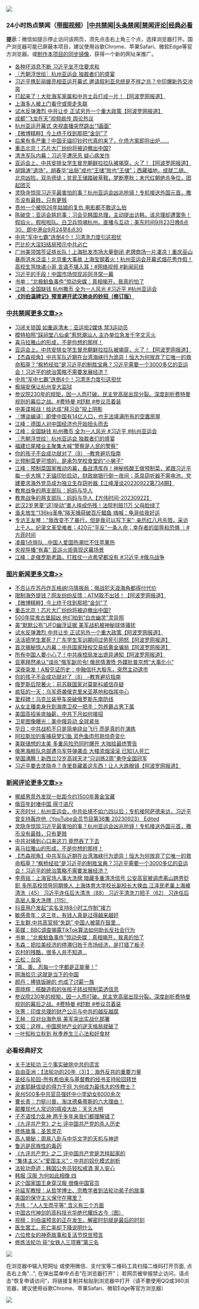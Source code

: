 ![](https://raw.githubusercontent.com/jsvpn/jsproxy/dev/64photo/fqnews-qr.jpg)

<div id="tt">
<h3>24小时热点禁闻（<a href="https://391091.xyz" target="_blank">带图视频</a>）|<a href="#%E4%B8%AD%E5%85%B1%E7%A6%81%E9%97%BB%E6%9B%B4%E5%A4%9A%E6%96%87%E7%AB%A0">中共禁闻</a>|<a href="#%E5%9B%BE%E7%89%87%E6%96%B0%E9%97%BB%E6%9B%B4%E5%A4%9A%E6%96%87%E7%AB%A0">头条禁闻</a>|<a href="#%E6%96%B0%E9%97%BB%E8%AF%84%E8%AE%BA%E6%9B%B4%E5%A4%9A%E6%96%87%E7%AB%A0">禁闻评论|<a href="#%E5%BF%85%E7%9C%8B%E7%BB%8F%E5%85%B8%E5%A5%BD%E6%96%87">经典必看</a></h3>
<div><b>提示：</b>微信如提示停止访问该网页，须先点击右上角三个点，选择浏览器打开。国产浏览器可能已屏蔽本项目，建议使用谷歌Chrome、苹果Safari、微软Edge等官方浏览器。或<a href="%E5%88%B6%E4%BD%9Cgit%E7%A6%81%E9%97%BB%E9%95%9C%E5%83%8F.md">制作本项目的同步镜像</a>，获得一个新的网址来推广。</div>
<ul>

<li><a href="/baitai/20230923/1937779.md">各种坏消息不断 习近平坐不住要求和</a></li>
<li><a href="/cbnews/20230923/1937803.md">〖兲朝浮世绘〗杭州亚运会 独裁者们的盛宴</a></li>
<li><a href="/baitai/20230924/1937830.md">习近平携彭丽媛亮相亚运开幕式 邀请叙利亚总统是不祥之兆？中印爆新外交冲突</a></li>
<li><a href="/cnnews/20230924/1937921.md">打起来了！大批海军家属和中共士兵打成一片！【阿波罗网报道】</a></li>
<li><a href="/renquan/20230923/1937813.md">上海多人被上门看守或带走失联</a></li>
<li><a href="/topimagenews/20230924/1937872.md">试水反弹激烈 中共让步 正试另外一个重大政策【阿波罗网报道】</a></li>
<li><a href="/comments/20230924/1937862.md">成都“飞龙在天”视频疯传 舆论热议</a></li>
<li><a href="/sports/20230924/1937943.md">杭州亚运开幕式 央视直播突然跳出“1画面”</a></li>
<li><a href="/topimagenews/20230924/1937972.md">【微博精粹】今上终于找到那把“金剑”了</a></li>
<li><a href="/sohnews/20230923/1937786.md">后果有多严重？中国无锚印钞时代真的来了，化债方案即将出炉……</a></li>
<li><a href="/topimagenews/20230924/1937881.md">重击北京！芯片大厂纷纷将被迫撤出中国?</a></li>
<li><a href="/ccpdope/20230924/1937828.md">清洗军队内幕：习近平遭厌恶 疑心病发作</a></li>
<li><a href="/cbnews/20230924/1937978.md">亚运会上，中共安排女学生冒充朝鲜拉拉队被揭穿，火了！【阿波罗网报道】</a></li>
<li><a href="/sohnews/20230924/1937993.md">胡锦涛“退场”，胡春华“出局”成也“王储”败也“王储”；西藏福地，成就二胡，北京凶险，双杀师徒；贫民王储踏破草鞋，梦断寒秋；末代红朝绝杀争位，团起团灭</a></li>
<li><a href="/comments/20230924/1937995.md">灵隐寺惊现习近平最害怕的事？杭州亚运会凶兆抢镜！专机接送外国元首，撒币没有最贱，只有更贱</a></li>
<li><a href="/cnnews/20230924/1937944.md">贵州一个被拐26年姑娘的复仇 电影都不敢这么拍</a></li>
<li><a href="/sohnews/20230924/1937885.md">陈破空：亚运会尴尬事：习会见韩国总理，主动提出访韩，该总理却遭罢免！假焰火，假啦啦队。白卫兵惊魂杭州。直播与互动：美东时间9月23日晚8点30、即中港台9月24早8点30</a></li>
<li><a href="/cbnews/20230924/1937933.md">中共“军中七霸”连倒4个！习清洗力度引这担忧</a></li>
<li><a href="/sohnews/20230924/1937950.md">巴比伦大淫妇结局预示中共必亡</a></li>
<li><a href="/sohnews/20230924/1938004.md">广州美领馆签证排长队！上海批发市场大量倒闭 老牌商场一片凄凉！重庆巫山暴雨洪水泛滥！北京重大事故 上海宝钢着火！杭州亚运会开幕式烟花秀作假！高校生骂快递小哥 言语不堪入耳！#网络视频 #新闻前线</a></li>
<li><a href="/cnnews/20230924/1937945.md">习近平的手段！中国市场惊现非同寻常一幕</a></li>
<li><a href="/comments/20230924/1937915.md">书单：“北极鲶鱼事件”惊动央媒：真相揭开，我真的怕了</a></li>
<li><a href="/cbnews/20230924/1937837.md">江峰：全国缺钱 杭州撒币 全为一人风光 #习近平 #杭州亚运会</a></li>
<li><b><a href="/comments/20200207/1272816.md" target="_blank">《刘伯温碑记》预言避开武汉肺炎的妙招（修订版）</a></b></li>
</ul>
</div>

<div class="catlist">
<h3><a href="/cbnews/" target="_blank">中共禁闻</a><span><a href="/cbnews/" target="_blank" rel="nofollow">更多文章>></a></span></h3>
<ul>
<li><a href="/cbnews/20230924/1938038.md" target="_blank">习闭关锁国 如重返清末：亚运拒2媒体 禁3运动员</a></li>
<li><a href="/cbnews/20230924/1938035.md" target="_blank">模特拍照“踩祠堂八仙桌”惹怒潮汕人 主办单位急发千字文灭火</a></li>
<li><a href="/comments/20230924/1937991.md" target="_blank">喜马拉雅山的形成，不是你想的那样！</a></li>
<li><a href="/cbnews/20230924/1937978.md" target="_blank">亚运会上，中共安排女学生冒充朝鲜拉拉队被揭穿，火了！【阿波罗网报道】</a></li>
<li><a href="/comments/20230924/1937971.md" target="_blank">【杰森视角】中共军队近期在台湾海峡行为诡异！恒大为何放弃了它唯一的救命稻草？“枫桥经验”是习近平的制胜宝典？习近平需要一个3000多亿的亚运会！习近平的统治策略不需要发展经济？</a></li>
<li><a href="/cbnews/20230924/1937933.md" target="_blank">中共“军中七霸”连倒4个！习清洗力度引这担忧</a></li>
<li><a href="/cbnews/20230924/1937932.md" target="_blank">极端安保让杭州变大监狱</a></li>
<li><a href="/comments/20230924/1937904.md" target="_blank">参议院230年的规矩，因一人而打破。民主党高层出现分裂。深度剖析费特曼规则的幕后之战。#费特曼 #舒默 #参议员着装</a></li>
<li><a href="/cbnews/20230924/1937873.md" target="_blank">中美谍报战！给达成“拜习会”投上阴影</a></li>
<li><a href="/cbnews/20230924/1937870.md" target="_blank">〖博谈编译〗即使中国有14亿人口，也无法填满所有的空置房屋</a></li>
<li><a href="/cbnews/20230924/1937838.md" target="_blank">江峰：德国人对中国经济也开始扭头而去</a></li>
<li><a href="/cbnews/20230924/1937837.md" target="_blank">江峰：全国缺钱 杭州撒币 全为一人风光 #习近平 #杭州亚运会</a></li>
<li><a href="/cbnews/20230923/1937803.md" target="_blank">〖兲朝浮世绘〗杭州亚运会 独裁者们的盛宴</a></li>
<li><a href="/cbnews/20230923/1937675.md" target="_blank">福建烂尾楼业主聚集大喊“警察是人民的警察”</a></li>
<li><a href="/comments/20230923/1937654.md" target="_blank">你的孩子不会成功就对了（8） &#8211;教育避坑指南</a></li>
<li><a href="/cbnews/20230923/1937650.md" target="_blank">比预制菜更可恨的，是承包学校食堂的“小舅子”</a></li>
<li><a href="/cbnews/20230923/1937649.md" target="_blank">江峰：预制菜国家推动内幕，备战清库存！神秘核酸王做预制菜，紧跟习近平每一步大棋？无锚印钞启动，财政崩银行倒一夜间；茶具窃听器不需电池，党建要求海外党员成为独立生存窃听器【江峰漫谈20230922第734期】</a></li>
<li><a href="/comments/20230923/1937628.md" target="_blank">教育战争的两支部队：妈妈与华人</a></li>
<li><a href="/comments/20230923/1937627.md" target="_blank">教育战争的两支部队：妈妈与华人【方伟时间-20230922】</a></li>
<li><a href="/cbnews/20230923/1937581.md" target="_blank">武汉2岁男童“这1举动”害人摔成伤残！法院判赔11万 父母脸绿了</a></li>
<li><a href="/cbnews/20230923/1937580.md" target="_blank">渔夫放生“136kg革龟”隔天捕获破百斤鲳鱼 嗨喊：龟哥给我好运</a></li>
<li><a href="/comments/20230923/1937566.md" target="_blank">专访王友琴：“我改变不了暴行，但是我可以写下来”; 亲历红八月杀戮，采访上千人，纪录文革受难者；420元“平反”一条人命；幸存者的屈辱和恐惧 ｜#方菲时间</a></li>
<li><a href="/cbnews/20230923/1937544.md" target="_blank">凌晨1点排队…中国人爱国热潮拦不住苹果热</a></li>
<li><a href="/cbnews/20230923/1937497.md" target="_blank">央视导播“有毒” 亚运火炬竟现这幕场景</a></li>
<li><a href="/cbnews/20230923/1937488.md" target="_blank">江峰：走俄罗斯老路，打胜仗一点希望都没有 #习近平 #俄乌战争</a></li>

</ul>
</div>
<div class="catlist">
<h3><a href="/topimagenews/" target="_blank">图片新闻</a><span><a href="/topimagenews/" target="_blank" rel="nofollow">更多文章>></a></span></h3>
<ul>
<li><a href="/topimagenews/20230924/1938065.md" target="_blank">不否认在苏丹炸瓦格纳!乌情报局：俄战犯天涯海角都得付代价</a></li>
<li><a href="/topimagenews/20230924/1938044.md" target="_blank">限制海外提钱？网友纷纷反馈：ATM取不出钱！【阿波罗网报道】</a></li>
<li><a href="/topimagenews/20230924/1937972.md" target="_blank">【微博精粹】今上终于找到那把“金剑”了</a></li>
<li><a href="/topimagenews/20230924/1937881.md" target="_blank">重击北京！芯片大厂纷纷将被迫撤出中国?</a></li>
<li><a href="/topimagenews/20230924/1937879.md" target="_blank">500年猛鬼古堡超凶 他们拍到“白衣幽灵”灵异照</a></li>
<li><a href="/topimagenews/20230924/1937878.md" target="_blank">美“默默公布”UFO幽浮证据 美军战机被神秘球体骚扰</a></li>
<li><a href="/topimagenews/20230924/1937872.md" target="_blank">试水反弹激烈 中共让步 正试另外一个重大政策【阿波罗网报道】</a></li>
<li><a href="/topimagenews/20230923/1937743.md" target="_blank">活活把学生累死？广东学生军训期间过劳死引网怒【阿波罗网报道】</a></li>
<li><a href="/topimagenews/20230923/1937734.md" target="_blank">首次揭秘惊人内幕：中共国家授权交易纸黄金骗局【阿波罗网报道】</a></li>
<li><a href="/topimagenews/20230923/1937719.md" target="_blank">所有中国人要小心了！中共疾控局发出诡异通知【阿波罗网报道】</a></li>
<li><a href="/topimagenews/20230923/1937674.md" target="_blank">亚塞拜然承认“误杀”俄军副司令! 俄民情激愤 外媒批普京想“大事化小”</a></li>
<li><a href="/topimagenews/20230923/1937663.md" target="_blank">深夜突发！A股见证历史：中融信托大股东，突然主动退市</a></li>
<li><a href="/comments/20230923/1937654.md" target="_blank">你的孩子不会成功就对了（8） &#8211;教育避坑指南</a></li>
<li><a href="/topimagenews/20230923/1937601.md" target="_blank">俄罗斯后院著火：前苏联国家对莫斯科威信存疑</a></li>
<li><a href="/topimagenews/20230923/1937543.md" target="_blank">疯狂的一天：乌军奇袭俄克里米亚基地和指挥中心</a></li>
<li><a href="/topimagenews/20230923/1937535.md" target="_blank">里程碑！乌克兰装甲车突破俄罗斯东南防线</a></li>
<li><a href="/topimagenews/20230923/1937534.md" target="_blank">从女主播卖身升到海南卫视一把手：包养霸占男下属</a></li>
<li><a href="/topimagenews/20230923/1937533.md" target="_blank">美国高招釜底抽薪，中共下月如何接招</a></li>
<li><a href="/topimagenews/20230923/1937519.md" target="_blank">卫星图像曝光：美中俄异动 全球紧张</a></li>
<li><a href="/topimagenews/20230922/1937375.md" target="_blank">华日：中共战机不只是简单绕台飞行 而是真的在演练</a></li>
<li><a href="/topimagenews/20230922/1937368.md" target="_blank">阿拉斯加钓客捕获梦幻鱼 蓝色鱼肉煎熟惊奇变化</a></li>
<li><a href="/topimagenews/20230922/1937340.md" target="_blank">美联储想的太美 多重风险恐同时爆开 大咖给最终警告</a></li>
<li><a href="/topimagenews/20230922/1937339.md" target="_blank">俄黑海舰队总部遭乌军导弹袭击 大楼浓烟滚滚 已知1人死亡</a></li>
<li><a href="/topimagenews/20230922/1937321.md" target="_blank">举国沸腾！新西兰12岁高球天才“只训练2周”勇夺全国冠军</a></li>
<li><a href="/topimagenews/20230922/1937212.md" target="_blank">习近平要去灵隐寺？寺里竟藏着这东西！让人大跌眼镜【阿波罗网报道】</a></li>

</ul>
</div>
<div class="catlist">
<h3><a href="/comments/" target="_blank">新闻评论</a><span><a href="/comments/" target="_blank" rel="nofollow">更多文章>></a></span></h3>
<ul>
<li><a href="/comments/20230924/1938091.md" target="_blank">挪威男意外发现一批距今约1500年黄金宝藏</a></li>
<li><a href="/comments/20230924/1938071.md" target="_blank">俄百年封堵中国 得寸进尺</a></li>
<li><a href="/comments/20230924/1938003.md" target="_blank">天亮时分：杭州亚运会，中共处境不如六四以后；专机接阿萨德来访，习近平曾支持轰炸他（YouTube会员节目第36集 20230923） Edited</a></li>
<li><a href="/comments/20230924/1937995.md" target="_blank">灵隐寺惊现习近平最害怕的事？杭州亚运会凶兆抢镜！专机接送外国元首，撒币没有最贱，只有更贱</a></li>
<li><a href="/comments/20230924/1937992.md" target="_blank">中共对捅到心口来这刀 竟然吞了下去</a></li>
<li><a href="/comments/20230924/1937991.md" target="_blank">喜马拉雅山的形成，不是你想的那样！</a></li>
<li><a href="/comments/20230924/1937971.md" target="_blank">【杰森视角】中共军队近期在台湾海峡行为诡异！恒大为何放弃了它唯一的救命稻草？“枫桥经验”是习近平的制胜宝典？习近平需要一个3000多亿的亚运会！习近平的统治策略不需要发展经济？</a></li>
<li><a href="/comments/20230924/1937968.md" target="_blank">李燕铭：上海官场人事大洗牌 暗藏多重清洗信号 公安高官被调虎离山跨界贬职 多所高校领导同期换人 上海体育大学校长副校长大换血 江泽民老巢上海被清洗（45） 习近平连任后大清洗（88） 习近平清洗刀把子（62） 习连任后高层人事大洗牌（115）</a></li>
<li><a href="/comments/20230924/1937956.md" target="_blank">抖音用户发起“实名支持8小时工作制”接力</a></li>
<li><a href="/comments/20230924/1937955.md" target="_blank">敏感青年：这三年，有钱人真是过得越来越好</a></li>
<li><a href="/comments/20230924/1937941.md" target="_blank">王友群:中共高官频“失踪” 中国人被蒙在鼓里…</a></li>
<li><a href="/comments/20230924/1937940.md" target="_blank">英媒：BBC调查揭露TikTok算法如何助长反社会行为</a></li>
<li><a href="/comments/20230924/1937915.md" target="_blank">书单：“北极鲶鱼事件”惊动央媒：真相揭开，我真的怕了</a></li>
<li><a href="/comments/20230924/1937914.md" target="_blank">韦森：把拉美经济的停滞归咎于市场经济，是打错了板子</a></li>
<li><a href="/comments/20230924/1937913.md" target="_blank">农村的残酷，很多人并不知道…</a></li>
<li><a href="/comments/20230924/1937911.md" target="_blank">云松：台风</a></li>
<li><a href="/comments/20230924/1937910.md" target="_blank">“真、善、忍每一个字都是正能量！”</a></li>
<li><a href="/comments/20230924/1937909.md" target="_blank">网海拾贝:这就是当下的中国</a></li>
<li><a href="/comments/20230924/1937908.md" target="_blank">颜丹：捧铁饭碗的 也成了讨薪一族</a></li>
<li><a href="/comments/20230924/1937907.md" target="_blank">周晓辉：核酸造假的张核子转战预制菜透信息</a></li>
<li><a href="/comments/20230924/1937904.md" target="_blank">参议院230年的规矩，因一人而打破。民主党高层出现分裂。深度剖析费特曼规则的幕后之战。#费特曼 #舒默 #参议员着装</a></li>
<li><a href="/comments/20230924/1937901.md" target="_blank">张菁：印度总理的财产公示与中共的越反越腐</a></li>
<li><a href="/comments/20230924/1937900.md" target="_blank">王赫：应对台海危局 美军突出实战化部署</a></li>
<li><a href="/comments/20230924/1937890.md" target="_blank">文昭：这样，中国房地产业的逆天格局就破了</a></li>
<li><a href="/comments/20230924/1937863.md" target="_blank">一叶知秋立秋到 秋季养生三心法和好食材</a></li>

</ul>
</div>

<div class="catlist">
<h3>必看经典好文</h3>
<ul>
<li><a href="/cbnews/20200703/1354907.md" target="_blank">关于法轮功 三个事实破除中共的谎言</a></li>
<li><a href="/comments/20190806/1168435.md" target="_blank">自由亚洲：【法轮功的20年（3）】：海外反共的重要力量</a></li>
<li><a href="/comments/20220503/1727836.md" target="_blank">圣经与轮回-所有希伯来与基督教的经书支持轮回转世</a></li>
<li><a href="/comments/20200622/1346846.md" target="_blank">迫害耶稣信徒的得力干将  为何成为最伟大的传教士？</a></li>
<li><a href="/comments/20200704/783272.md" target="_blank">泉州500多中共官员强奸中小学幼女8000余次</a></li>
<li><a href="/comments/20230601/1891432.md" target="_blank">曹长青：力挺川普、淘汰德桑蒂斯的六大理由！</a></li>
<li><a href="/comments/20200619/783185.md" target="_blank">颠覆现代人常识的瘟疫大劫：天灭大明</a></li>
<li><a href="/comments/20190427/1119935.md" target="_blank">子不语怪力乱神 两千多年来我们都理解错了</a></li>
<li><a href="/bookonline/20131116/201048.md" target="_blank">《九评共产党》之七 评中国共产党的杀人历史</a></li>
<li><a href="/comments/20220522/1736049.md" target="_blank">修炼故事：圣苦灵花</a></li>
<li><a href="/aomi/history/20170924/831575.md" target="_blank">高人揭秘：周易八卦与中华文字的天机与神迹</a></li>
<li><a href="/lishi/20130311/666695.md" target="_blank">鲁迅是民族性的毒药</a></li>
<li><a href="/bookonline/20131116/201055.md" target="_blank">《九评共产党》之二 评中国共产党是怎样起家的</a></li>
<li><a href="/comments/20201007/1409565.md" target="_blank">“集体主义”+“爱国主义”：中共的奴化模式剖析</a></li>
<li><a href="/comments/20220710/1756469.md" target="_blank">法轮功奇迹：韩国公务员轻松戒酒 家人安心</a></li>
<li><a href="/bannedvideo/20220403/1714030.md" target="_blank">韩服 汉服 为何如此相像 四</a></li>
<li><a href="/bannedvideo/20220606/1742248.md" target="_blank">这个国家国王身穿汉服 很像中国官员</a></li>
<li><a href="/comments/20210629/1576797.md" target="_blank">孙延军教授：从哲学博士、宗教学者到法轮功弟子的故事</a></li>
<li><a href="/lifebaike/20200520/1331379.md" target="_blank">美国的保守主义保守在哪里？</a></li>
<li><a href="/comments/20200720/1363377.md" target="_blank">方伟：“人人生而平等” 含义有三个方面</a></li>
<li><a href="/comments/20220403/1714124.md" target="_blank">中国古代神剑的高科技光华绝代耀烁古今（图）</a></li>
<li><a href="/comments/20200628/1351782.md" target="_blank">视频：刘伯温预言的正在发生，解密时刻就是最后的时刻</a></li>
<li><a href="/sohnews/20150904/445868.md" target="_blank">医生罢工，死亡率却下降说明什么</a></li>
<li><a href="/tculture/20130420/118886.md" target="_blank">六位修女的神奇故事和复活节惊世预言</a></li>
<li><a href="/comments/20210720/1514058.md" target="_blank">修炼法轮功 获“女铁人三项赛”第三名</a></li>

</ul>
</div>

![](https://raw.githubusercontent.com/jsvpn/jsproxy/dev/64photo/fqnews-qr.jpg)

在浏览器中输入短网址 或使用微信、支付宝等二维码工具扫描二维码打开页面, 点击右上角"...", 在弹出菜单中点击“在浏览器打开”； 若网页被举报禁止访问，请点击“恢复申请访问”，将链接复制并粘贴到浏览器中打开（请不要使用QQ或360浏览器，建议使用谷歌Chrome、苹果Safari、微软Edge等官方浏览器）

![](https://raw.githubusercontent.com/jsvpn/jsproxy/dev/64photo/wx.jpg)